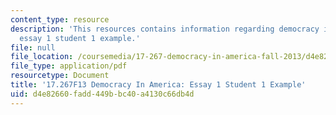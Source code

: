 ```yaml
---
content_type: resource
description: 'This resources contains information regarding democracy in america:
  essay 1 student 1 example.'
file: null
file_location: /coursemedia/17-267-democracy-in-america-fall-2013/d4e82660fadd449bbc40a4130c66db4d_MIT17_267F13Stu1Essay1.pdf
file_type: application/pdf
resourcetype: Document
title: '17.267F13 Democracy In America: Essay 1 Student 1 Example'
uid: d4e82660-fadd-449b-bc40-a4130c66db4d
---
```

